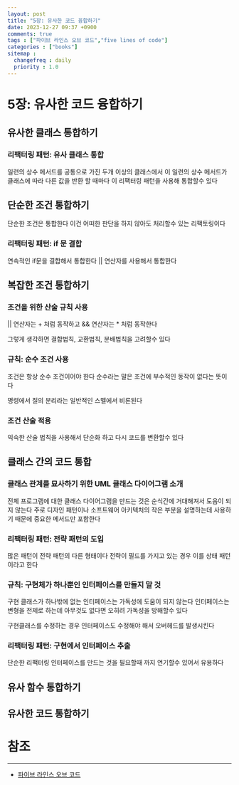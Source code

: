 ```yaml
---
layout: post
title: "5장: 유사한 코드 융합하기"
date: 2023-12-27 09:37 +0900
comments: true
tags : ["파이브 라인스 오브 코드","five lines of code"]
categories : ["books"]
sitemap :
  changefreq : daily
  priority : 1.0
---
```


# 5장: 유사한 코드 융합하기

## 유사한 클래스 통합하기
### 리팩터링 패턴: 유사 클래스 통합

일련의 상수 메서드를 공통으로 가진 두개 이상의 클래스에서 이 일련의 상수 메서드가 클래스에 따라 다른 값을 반환 할 때마다 
이 리팩터링 패턴을 사용해 통합할수 있다

## 단순한 조건 통합하기

단순한 조건은 통합한다 이건 어떠한 판단을 하지 않아도 처리할수 있는 리팩토링이다

### 리팩터링 패턴: if 문 결합
연속적인 if문을 결합해서 통합한다 || 연산자를 사용해서 통합한다

## 복잡한 조건 통합하기
### 조건을 위한 산술 규칙 사용

|| 연산자는 + 처럼 동작하고 && 연산자는 * 처럼 동작한다

그렇게 생각하면 결합법칙, 교환법칙, 분배법칙을 고려할수 있다

### 규칙: 순수 조건 사용

조건은 항상 순수 조건이어야 한다 순수라는 말은 조건에 부수적인 동작이 없다는 뜻이다

명령에서 질의 분리라는 일반적인 스멜에서 비론된다

### 조건 산술 적용

익숙한 산술 법칙을 사용해서 단순화 하고 다시 코드를 변환할수 있다

## 클래스 간의 코드 통합
### 클래스 관계를 묘사하기 위한 UML 클래스 다이어그램 소개

전체 프로그램에 대한 클래스 다이어그램을 만드는 것은 순식간에 거대해져서 도움이 되지 않는다
주로 디자인 패턴이나 소프트웨어 아키텍처의 작은 부분을 설명하는데 사용하기 때문에 중요한 메서드만 포함한다

### 리팩터링 패턴: 전략 패턴의 도입

많은 패턴이 전략 패턴의 다른 형태이다 전략이 필드를 가지고 있는 경우 이를 상태 패턴이라고 한다

### 규칙: 구현체가 하나뿐인 인터페이스를 만들지 말 것

구현 클래스가 하나밖에 없는 인터페이스는 가독성에 도움이 되지 않는다
인터페이스는 변형을 전제로 하는데 아무것도 없다면 오히려 가독성을 방해할수 있다

구현클래스를 수정하는 경우 인터페이스도 수정해야 해서 오버헤드를 발생시킨다

### 리팩터링 패턴: 구현에서 인터페이스 추출
단순한 리팩터링 인터페이스를 만드는 것을 필요할때 까지 연기할수 있어서 유용하다
## 유사 함수 통합하기
## 유사한 코드 통합하기


# 참조
-----

* [파이브 라인스 오브 코드](https://wikibook.co.kr/five-lines/)

